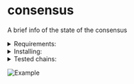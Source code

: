 # consensus
A brief info of the state of the consensus

<details>
  <summary>Requirements:</summary>
  
  *  Ubuntu 20.04 
  *  python3.8 
  *  pip3 
  *  For the correct work of the application you should configure RPC :26657 and REST :1317 endpoints. For example:  
  http://8.8.8.8:26657 and http://8.8.8.8:1317
  
  
</details>

<details>
  <summary>Installing:</summary>
  
  #### Technically, the installation itself is cloning the repo, setting dependencies, and providing 2 variables

```sh
$ cd && git clone https://github.com/Northa/consensus.git && cd consensus
$ sudo apt install python3-pip
$ pip3 install -r requirements.txt

```  
  
  Next open consensus.py in editor and replace REST/RPC variables with an appropriate values.  
  Example:  
  ```REST = 'http://1.1.1.1:1317'```  
  ```RPC = "http://1.1.1.1:26657"```
  
  Once configured you can run the app by following:
  
  ```$ python3 consensus.py ```
</details>

<details>
  <summary>Tested chains:</summary>  
  
  - Evmos evmosdryrun_9009-1  
  - Evmos evmos_9000-4  
  - Umee  
  - Archway  
  - Cosmic Horizon  
  - Kyve  
  - Kichain
  - Konstellation
  - Stargaze
  
</details>


![Example](https://github.com/Northa/consensus/blob/main/scr/Screenshot%20from%202022-04-27%2008-53-01.jpg?raw=true "EX")
